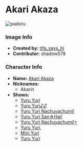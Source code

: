 # Akari Akaza

![padoru](https://raw.githubusercontent.com/shadow578/Padoru-Padoru/master/Padoru/yuru-yuri-akari-akaza.png "Akari Akaza")

### Image Info
* **Created by:**    [tifa_says_hi](https://twitter.com/Tifa_says_Hi/status/1074088401958187008)
* **Contributor:**   shadow578

### Character Info
* **Name:**   [Akari Akaza](https://myanimelist.net/character/35872)
* **Nicknames:**
  * Akarin
* **Shows:**
  * [Yuru Yuri](https://myanimelist.net/anime/10495/Yuru_Yuri)
  * [Yuru Yuri♪♪](https://myanimelist.net/anime/12403/Yuru_Yuri♪♪)
  * [Yuru Yuri Nachuyachumi!](https://myanimelist.net/anime/23225/Yuru_Yuri_Nachuyachumi)
  * [Yuru Yuri San☆Hai!](https://myanimelist.net/anime/30279/Yuru_Yuri_San☆Hai)
  * [Yuru Yuri Nachuyachumi!+](https://myanimelist.net/anime/30902/Yuru_Yuri_Nachuyachumi_)
  * [Yuru Yuri,](https://myanimelist.net/anime/37773/Yuru_Yuri)
  * [Mini Yuri](https://myanimelist.net/anime/40369/Mini_Yuri)
  * [Yuru Yuri](https://myanimelist.net/manga/11593/Yuru_Yuri)


